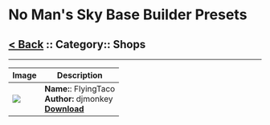 # No Man's Sky Base Builder Presets  

## [< Back](https://charliebanks.github.io/nms-base-builder-presets/) :: Category:: Shops

___

Image | Description  
--- | ---  
![](https://raw.githubusercontent.com/charliebanks/nms-base-builder-presets/master/images/Shops/djmonkey_FlyingTaco.jpg) | __Name:__: FlyingTaco <br /> __Author:__ djmonkey <br /> [__Download__](https://raw.githubusercontent.com/charliebanks/nms-base-builder-presets/master/Shops/djmonkey_FlyingTaco.json) | ___

